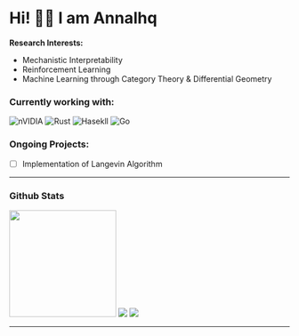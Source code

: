 # Hi! 👋🏻 I am Annalhq

**Research Interests:**  
- Mechanistic Interpretability
- Reinforcement Learning
- Machine Learning through Category Theory & Differential Geometry

<h3>Currently working with: </h3>

![nVIDIA](https://img.shields.io/badge/cuda-000000.svg?style=for-the-badge&logo=nVIDIA&logoColor=green)
![Rust](https://img.shields.io/badge/rust-%23000000.svg?style=for-the-badge&logo=rust&logoColor=white)
![Hasekll](https://img.shields.io/badge/-Haskell-000000?style=for-the-badge&logo=haskell&logoColor=magenta)
![Go](https://img.shields.io/badge/go-000000?style=for-the-badge&logo=go&logoColor=%2300ADD8)

<h3>Ongoing Projects: </h3>

- [ ] Implementation of Langevin Algorithm

---
<h3>Github Stats</h3>
<!--   <img src="https://denvercoder1-github-readme-stats.vercel.app/api/?username=annalhq&show_icons=true&include_all_commits=true&count_private=true&theme=tokyonight&hide_border=true" height="192px"> -->

  <img src="https://github-readme-streak-stats.herokuapp.com?user=annalhq&theme=tokyonight&hide_border=true" height="192px"/>

  <img src="https://github-readme-activity-graph.vercel.app/graph/?username=annalhq&theme=tokyo-night&hide_border=true&area=true">
  
  <img src="https://komarev.com/ghpvc/?username=annalhq&style=flat-square">
  
---


